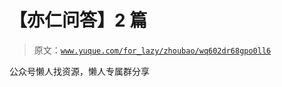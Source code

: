 # 【亦仁问答】2 篇

> 原文：[`www.yuque.com/for_lazy/zhoubao/wq602dr68gpo0ll6`](https://www.yuque.com/for_lazy/zhoubao/wq602dr68gpo0ll6)

公众号懒人找资源，懒人专属群分享